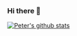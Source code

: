 ### Hi there 👋

[![Peter's github stats](https://github-readme-stats.vercel.app/api?username=peterlewis)](https://github.com/anuraghazra/github-readme-stats)

<!--
**peterlewis/peterlewis** is a ✨ _special_ ✨ repository because its `README.md` (this file) appears on your GitHub profile.

Here are some ideas to get you started:

- 🔭 I’m currently working on ...
- 🌱 I’m currently learning ...
- 👯 I’m looking to collaborate on ...
- 🤔 I’m looking for help with ...
- 💬 Ask me about ...
- 📫 How to reach me: ...
- 😄 Pronouns: ...
- ⚡ Fun fact: ...
-->
